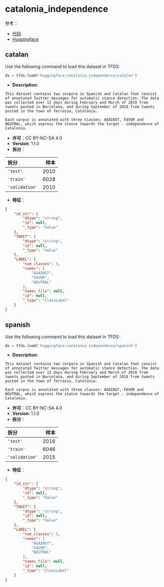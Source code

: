 # catalonia_independence

参考：

- [代码](https://github.com/huggingface/datasets/blob/master/datasets/catalonia_independence)
- [Huggingface](https://huggingface.co/datasets/catalonia_independence)

## catalan

Use the following command to load this dataset in TFDS:

```python
ds = tfds.load('huggingface:catalonia_independence/catalan')
```

- **Description**:

```
This dataset contains two corpora in Spanish and Catalan that consist of annotated Twitter messages for automatic stance detection. The data was collected over 12 days during February and March of 2019 from tweets posted in Barcelona, and during September of 2018 from tweets posted in the town of Terrassa, Catalonia.

Each corpus is annotated with three classes: AGAINST, FAVOR and NEUTRAL, which express the stance towards the target - independence of Catalonia.
```

- **许可**：CC BY-NC-SA 4.0
- **Version**: 1.1.0
- **拆分**：

拆分 | 样本
:-- | --:
`'test'` | 2010
`'train'` | 6028
`'validation'` | 2010

- **特征**：

```json
{
    "id_str": {
        "dtype": "string",
        "id": null,
        "_type": "Value"
    },
    "TWEET": {
        "dtype": "string",
        "id": null,
        "_type": "Value"
    },
    "LABEL": {
        "num_classes": 3,
        "names": [
            "AGAINST",
            "FAVOR",
            "NEUTRAL"
        ],
        "names_file": null,
        "id": null,
        "_type": "ClassLabel"
    }
}
```

## spanish

Use the following command to load this dataset in TFDS:

```python
ds = tfds.load('huggingface:catalonia_independence/spanish')
```

- **Description**:

```
This dataset contains two corpora in Spanish and Catalan that consist of annotated Twitter messages for automatic stance detection. The data was collected over 12 days during February and March of 2019 from tweets posted in Barcelona, and during September of 2018 from tweets posted in the town of Terrassa, Catalonia.

Each corpus is annotated with three classes: AGAINST, FAVOR and NEUTRAL, which express the stance towards the target - independence of Catalonia.
```

- **许可**：CC BY-NC-SA 4.0
- **Version**: 1.1.0
- **拆分**：

拆分 | 样本
:-- | --:
`'test'` | 2016
`'train'` | 6046
`'validation'` | 2015

- **特征**：

```json
{
    "id_str": {
        "dtype": "string",
        "id": null,
        "_type": "Value"
    },
    "TWEET": {
        "dtype": "string",
        "id": null,
        "_type": "Value"
    },
    "LABEL": {
        "num_classes": 3,
        "names": [
            "AGAINST",
            "FAVOR",
            "NEUTRAL"
        ],
        "names_file": null,
        "id": null,
        "_type": "ClassLabel"
    }
}
```
